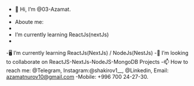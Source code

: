 - 👋 Hi, I’m @03-Azamat.
- 
- Aboute me:
- 
- I’m currently learning ReactJs(nextJs)
- 
-🖥️ I’m currently learning ReactJs(NextJs) / NodeJs(NestJs)
-👯 I’m looking to collaborate on ReactJS-NextJs-NodeJS-MongoDB Projects
-📫 How to reach me: @Telegram, Instagram:@shakirov1__, @Linkedin, Email: azamatnurov10@gmail.com
-Mobile: +996 700 24-27-30.

<!---
03-Azamat/03-Azamat is a ✨ special ✨ repository because its `README.md` (this file) appears on your GitHub profile.
You can click the Preview link to take a look at your changes.
--->
